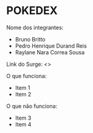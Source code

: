 # POKEDEX

Nome dos integrantes: 
- Bruno Britto
- Pedro Henrique Durand Reis
- Raylane Nara Correa Sousa

Link do Surge: <<link do surge>>

O que funciona:
- Item 1
- Item 2

O que não funciona: 
- Item 3
- Item 4
